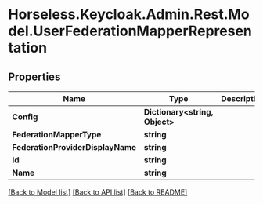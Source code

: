 # Horseless.Keycloak.Admin.Rest.Model.UserFederationMapperRepresentation

## Properties

Name | Type | Description | Notes
------------ | ------------- | ------------- | -------------
**Config** | **Dictionary&lt;string, Object&gt;** |  | [optional] 
**FederationMapperType** | **string** |  | [optional] 
**FederationProviderDisplayName** | **string** |  | [optional] 
**Id** | **string** |  | [optional] 
**Name** | **string** |  | [optional] 

[[Back to Model list]](../README.md#documentation-for-models) [[Back to API list]](../README.md#documentation-for-api-endpoints) [[Back to README]](../README.md)

